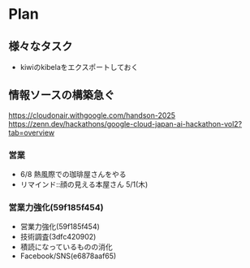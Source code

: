 # Plan
## 様々なタスク
- kiwiのkibelaをエクスポートしておく

## 情報ソースの構築急ぐ
https://cloudonair.withgoogle.com/handson-2025
https://zenn.dev/hackathons/google-cloud-japan-ai-hackathon-vol2?tab=overview


### 営業
- 6/8 熱風際での珈琲屋さんをやる
- リマインド::顔の見える本屋さん 5/1(木)

### 営業力強化(59f185f454)
- 営業力強化(59f185f454)
- 技術調査(3dfc420902)
- 積読になっているものの消化
- Facebook/SNS(e6878aaf65)

